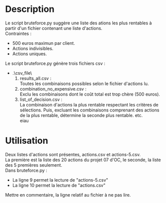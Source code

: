 # Description #

Le script bruteforce.py suggère une liste des ations les plus rentables à partir d'un fichier contenant une liste d'actions.\
Contraintes :
- 500 euros maximun par client.
- Actions indivisibles.
- Actions uniques.


Le script bruteforce.py génère trois fichiers csv :

- .\csv_file\
    1.  results_all.csv :\
        Toutes les combinaisons possibles selon le fichier d'actions lu.
    2.  combination_no_expensive.csv :\
        Exclu les combinaisons dont le coût total est trop chère (500 euros).
    3.  list_of_decision.csv :\
        La combinaison d'actions la plus rentable respectant les critères de sélections. Puis, excluant les combinaisons comprenant des actions de la plus rentable, détermine la seconde plus rentable. etc.\
        eiau

# Utilisation #

Deux listes d'actions sont présentes, actions.csv et actions-5.csv.\
La première est la liste des 20 actions du projet 07 d'OC, le seconde, la liste des 5 premières seulement.\
Dans bruteforce.py :
- La ligne 9 permet la lecture de "actions-5.csv"
- La ligne 10 permet la lecture de "actions.csv"

Mettre en commentaire, la ligne relatif au fichier à ne pas lire.
